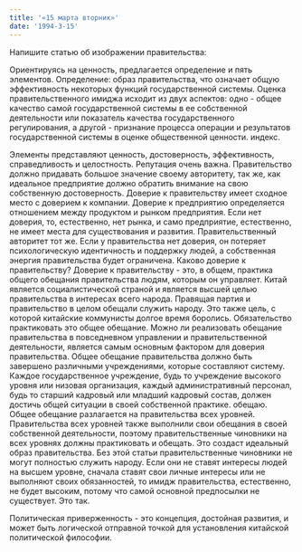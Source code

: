```yaml
---
title: '«15 марта вторник»'
date: '1994-3-15'
---
```


Напишите статью об изображении правительства:

Ориентируясь на ценность, предлагается определение и пять элементов. Определение: образ правительства, что означает общую эффективность некоторых функций государственной системы. Оценка правительственного имиджа исходит из двух аспектов: одно - общее качество самой государственной системы в ее собственной деятельности или показатель качества государственного регулирования, а другой - признание процесса операции и результатов государственной системы в оценке общественной ценности. индекс.

Элементы представляют ценность, достоверность, эффективность, справедливость и целостность. Репутация очень важна. Правительство должно придавать большое значение своему авторитету, так же, как идеальное предприятие должно обратить внимание на свою собственную достоверность. Доверие к правительству имеет сходное место с доверием к компании. Доверие к предприятию определяется отношением между продуктом и рынком предприятия. Если нет доверия, то, естественно, нет рынка, и само предприятие, естественно, не имеет места для существования и развития. Правительственный авторитет тот же. Если у правительства нет доверия, он потеряет психологическую идентичность и поддержку людей, а собственная энергия правительства будет ограничена. Каково доверие к правительству? Доверие к правительству - это, в общем, практика общего обещания правительства людям, которым он управляет. Китай является социалистической страной и является высшей целью правительства в интересах всего народа. Правящая партия и правительство в целом обещали служить народу. Это также цель, с которой китайские коммунисты долгое время боролись. Обязательство практиковать это общее обещание. Можно ли реализовать обещание правительства в повседневном управлении и правительственной деятельности, является самым основным фактором для доверия правительства. Общее обещание правительства должно быть завершено различными учреждениями, которые составляют систему. Каждое государственное учреждение, будь то учреждение высокого уровня или низовая организация, каждый административный персонал, будь то старший кадровый или младший кадровый состав, должен достичь общей ситуации в своей собственной практике. обещаю. Общее обещание разлагается на правительства всех уровней. Правительства всех уровней также выполнили свои обещания в своей собственной деятельности, поэтому правительственные чиновники на всех уровнях должны практиковать и обещать. Это создаст идеальный образ правительства. Без этой статьи правительственные чиновники не могут полностью служить народу. Если они не ставят интересы людей на высшем уровне, сначала ставят свои личные интересы или не выполняют своих обязанностей, то имидж правительства, естественно, не будет высоким, потому что самой основной предпосылки не существует. Это так.

Политическая приверженность - это концепция, достойная развития, и может быть логической отправной точкой для установления китайской политической философии.

